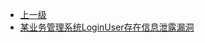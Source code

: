 * [上一级](docs/wy876_poc/)
* [某业务管理系统LoginUser存在信息泄露漏洞](docs/wy876_poc/%E6%9F%90%E4%B8%9A%E5%8A%A1%E7%AE%A1%E7%90%86%E7%B3%BB%E7%BB%9F/%E6%9F%90%E4%B8%9A%E5%8A%A1%E7%AE%A1%E7%90%86%E7%B3%BB%E7%BB%9FLoginUser%E5%AD%98%E5%9C%A8%E4%BF%A1%E6%81%AF%E6%B3%84%E9%9C%B2%E6%BC%8F%E6%B4%9E.md)
